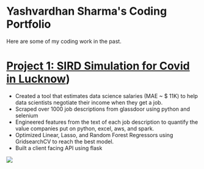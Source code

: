 # Yashvardhan Sharma's Coding Portfolio
Here are some of my coding work in the past. 

# [Project 1: SIRD Simulation for Covid in Lucknow](https://drive.google.com/file/d/1QyWP9sULFFN1CYc6hbA_dwj6MpQLAWlf/view?usp=sharing)) 
* Created a tool that estimates data science salaries (MAE ~ $ 11K) to help data scientists negotiate their income when they get a job.
* Scraped over 1000 job descriptions from glassdoor using python and selenium
* Engineered features from the text of each job description to quantify the value companies put on python, excel, aws, and spark. 
* Optimized Linear, Lasso, and Random Forest Regressors using GridsearchCV to reach the best model. 
* Built a client facing API using flask 

![](/images/positions_by_state.png)
